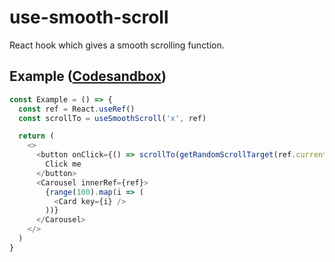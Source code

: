 # use-smooth-scroll

React hook which gives a smooth scrolling function.

## Example ([Codesandbox](https://codesandbox.io/s/github/Andarist/use-smooth-scroll/tree/master/example))

```js
const Example = () => {
  const ref = React.useRef()
  const scrollTo = useSmoothScroll('x', ref)

  return (
    <>
      <button onClick={() => scrollTo(getRandomScrollTarget(ref.current))}>
        Click me
      </button>
      <Carousel innerRef={ref}>
        {range(100).map(i => (
          <Card key={i} />
        ))}
      </Carousel>
    </>
  )
}
```
